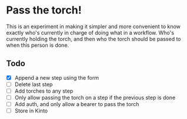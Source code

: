 # Pass the torch!

This is an experiment in making it simpler and more convenient to know exactly
who's currently in charge of doing what in a workflow. Who's currently holding
the torch, and then who the torch should be passed to when this person is done.

## Todo

- [x] Append a new step using the form
- [ ] Delete last step
- [ ] Add torches to any step
- [ ] Only allow passing the torch on a step if the previous step is done
- [ ] Add auth, and only allow a bearer to pass the torch
- [ ] Store in Kinto
